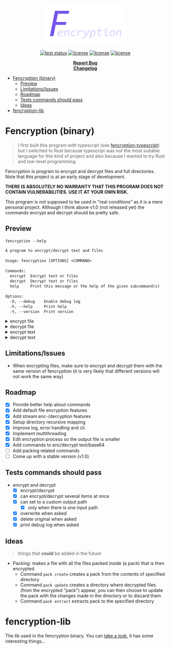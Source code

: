 <p align="center">
  <a href="#readme">
    <img src="./docs/assets/logo.png" height="auto">
  </a>

  <p align="center">
    <a href="https://github.com/valflrt/fencryption-rust/actions/workflows/tests.yml"><img alt="test status" src="https://img.shields.io/github/actions/workflow/status/valflrt/fencryption-rust/tests.yml" /></a>
    <a href="https://docs.rs/fencryption/latest/fencryption_lib/"><img alt="license" src="https://img.shields.io/docsrs/fencryption" /></a>
    <a href="https://crates.io/crates/fencryption"><img alt="license" src="https://img.shields.io/crates/v/fencryption?color=informational" /></a>
    <a href="./LICENSE"><img alt="license" src="https://img.shields.io/github/license/valflrt/fencryption-rust" /></a>
  </p>

  <p align="center">
    <a href="https://github.com/valflrt/fencryption-rust/issues/new"><b>Report Bug</b></a>
    <br />
    <a href="https://github.com/valflrt/fencryption-rust/blob/master/CHANGELOG.md"><b>Changelog</b></a>
    <!-- <br />
    <a href="https://github.com/valflrt/fencryption-rust/releases"><b>Download</b></a> -->
  </p>
</p>

- [Fencryption (binary)](#fencryption-binary)
  - [Preview](#preview)
  - [Limitations/Issues](#limitationsissues)
  - [Roadmap](#roadmap)
  - [Tests commands should pass](#tests-commands-should-pass)
  - [Ideas](#ideas)
- [fencryption-lib](#fencryption-lib)

# Fencryption (binary)

> I first built this program with typescript (see [fencryption-typescript](https://github.com/valflrt/fencryption-typescript)) but I switched to Rust because typescript was not the most suitable language for this kind of project and also because I wanted to try Rust and low-level programming.

Fencryption is program to encrypt and decrypt files and full directories. Note that this project is at an early stage of development.

**THERE IS ABSOLUTELY NO WARRANTY THAT THIS PROGRAM DOES NOT CONTAIN VULNERABILITIES. USE IT AT YOUR OWN RISK.**

This program is not supposed to be used in "real conditions" as it is a mere personal project. Although I think above v1.0 (not released yet) the commands encrypt and decrypt should be pretty safe.

## Preview

```
fencryption --help
```

```
A program to encrypt/decrypt text and files

Usage: fencryption [OPTIONS] <COMMAND>

Commands:
  encrypt  Encrypt text or files
  decrypt  Decrypt text or files
  help     Print this message or the help of the given subcommand(s)

Options:
  -D, --debug    Enable debug log
  -h, --help     Print help
  -V, --version  Print version
```

<details>
  <summary>encrypt file</summary>

```
fencryption encrypt file --help
```

```
Encrypt files (and directories)

Usage: fencryption encrypt file [OPTIONS] <PATHS>...

Arguments:
  <PATHS>...  Paths of files to encrypt

Options:
  -o, --output-path <OUTPUT_PATH>  Set output path (only supported when one input path is provided)
  -O, --overwrite                  Overwrite output files
  -d, --delete-original            Delete original files after encrypting
  -D, --debug                      Enable debug log
  -h, --help                       Print help
```

</details>

<details>
  <summary>decrypt file</summary>

```
fencryption decrypt file --help
```

```
Decrypt files (and directories)

Usage: fencryption decrypt file [OPTIONS] <PATHS>...

Arguments:
  <PATHS>...  Paths of files to encrypt

Options:
  -o, --output-path <OUTPUT_PATH>  Set output path (only supported when one input path is provided)
  -O, --overwrite                  Overwrite output files
  -d, --delete-original            Delete original files after decrypting
  -D, --debug                      Enable debug log
  -h, --help                       Print help
```

</details>

<details>
  <summary>encrypt text</summary>

```
fencryption encrypt text --help
```

```
Encrypt text

Usage: fencryption encrypt text [OPTIONS] <TEXT>

Arguments:
  <TEXT>  Text to encrypt

Options:
  -D, --debug  Enable debug log
  -h, --help   Print help
```

</details>

<details>
  <summary>decrypt text</summary>

```
fencryption decrypt text --help
```

```
Decrypt text

Usage: fencryption decrypt text [OPTIONS] <ENCRYPTED>

Arguments:
  <ENCRYPTED>  Text to decrypt (in base64)

Options:
  -D, --debug  Enable debug log
  -h, --help   Print help
```

</details>

## Limitations/Issues

<!-- - Pack files can get pretty huge therefore it is possible that they exceed the maximum file size of some file systems (for example the maximum file size of fat32 is 4GB). -->

- When encrypting files, make sure to encrypt and decrypt them with the same version of fencryption (it is very likely that different versions will not work the same way)

## Roadmap

- [x] Provide better help about commands
- [x] Add default file encryption features
- [x] Add stream enc-/decryption features
- [x] Setup directory recursive mapping
- [x] Improve log, error handling and cli
- [x] Implement multithreading
- [x] Edit encryption process so the output file is smaller
- [x] Add commands to enc/decrypt text/base64
- [ ] Add packing related commands
- [ ] Come up with a stable version (v1.0)

## Tests commands should pass

- encrypt and decrypt
  - [x] encrypt/decrypt
  - [x] can encrypt/decrypt several items at once
  - [x] can set to a custom output path
    - [x] only when there is one input path
  - [x] overwrite when asked
  - [x] delete original when asked
  - [x] print debug log when asked

## Ideas

> things that **_could_** be added in the future

- Packing: makes a file with all the files packed inside (a pack) that is then encrypted
  - Command `pack create` creates a pack from the contents of specified directory
  - Command `pack update` creates a directory where decrypted files (from the encrypted "pack") appear, you can then choose to update the pack with the changes made in the directory or to discard them
  - Command `pack extract` extracts pack to the specified directory

# fencryption-lib

The lib used in the fencryption binary. You can [take a look](https://docs.rs/fencryption/latest/fencryption_lib/), it has some interesting things...
